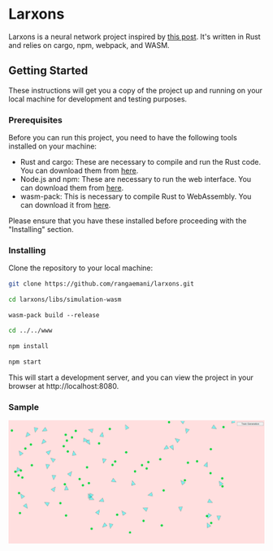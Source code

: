 # Larxons

Larxons is a neural network project inspired by [this post](https://pwy.io/posts/learning-to-fly-pt1/). It's written in Rust and relies on cargo, npm, webpack, and WASM.

## Getting Started

These instructions will get you a copy of the project up and running on your local machine for development and testing purposes.

### Prerequisites

Before you can run this project, you need to have the following tools installed on your machine:

- Rust and cargo: These are necessary to compile and run the Rust code. You can download them from [here](https://www.rust-lang.org/tools/install).
- Node.js and npm: These are necessary to run the web interface. You can download them from [here](https://nodejs.org/en/download/).
- wasm-pack: This is necessary to compile Rust to WebAssembly. You can download it from [here](https://rustwasm.github.io/wasm-pack/installer/).

Please ensure that you have these installed before proceeding with the "Installing" section.

### Installing

Clone the repository to your local machine:

```bash
git clone https://github.com/rangaemani/larxons.git
```

```bash
cd larxons/libs/simulation-wasm
```

```
wasm-pack build --release
```

```bash
cd ../../www
```

```bash
npm install
```

```bash
npm start
```
This will start a development server, and you can view the project in your browser at http://localhost:8080.

### Sample
![Image](/images/brave_A5EfPhxgjX.png)

